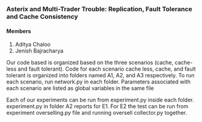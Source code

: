 ### Asterix and Multi-Trader Trouble: Replication, Fault Tolerance and Cache Consistency

#### Members
1. Aditya Chaloo
2. Jenish Bajracharya


Our code based is organized based on the three scenarios (cache, cache-less and fault tolerant). Code for each
scenario cache less, cache, and fault tolerant is organized into folders named A1, A2, and A3 respectively.
To run each scenario, run network.py in each folder. Parameters associated with each scenario are listed as
global variables in the same file

Each of our experiments can be run from experiment.py inside each folder. experiment.py in
folder A2 reports for E1. For E2 the test can be run from experiment overselling.py file and running
oversell collector.py together.

